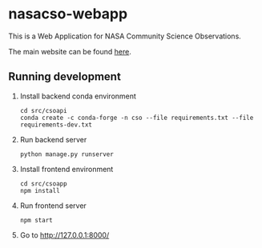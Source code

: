# nasacso-webapp

This is a Web Application for NASA Community Science Observations.

The main website can be found [here](http://communitysnowobs.org).

## Running development

1. Install backend conda environment
   ```
   cd src/csoapi
   conda create -c conda-forge -n cso --file requirements.txt --file requirements-dev.txt
   ```
2. Run backend server
   ```
   python manage.py runserver
   ```
3. Install frontend environment
   ```
   cd src/csoapp
   npm install
   ```
4. Run frontend server
   ```
   npm start
   ```
6. Go to http://127.0.0.1:8000/
